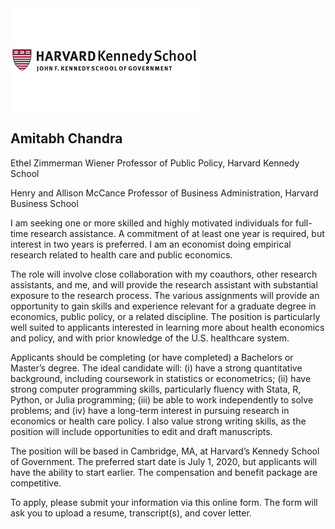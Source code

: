 

<img align="center" src="../images/hks_logo.png">

## Amitabh Chandra

Ethel Zimmerman Wiener Professor of Public Policy, Harvard Kennedy School

Henry and Allison McCance Professor of Business Administration, Harvard Business School

I am seeking one or more skilled and highly motivated individuals for full-time research assistance. A commitment of at least one year is required, but interest in two years is preferred. I am an economist doing empirical research related to health care and public economics.

The role will involve close collaboration with my coauthors, other research assistants, and me, and will provide the research assistant with substantial exposure to the research process. The various assignments will provide an opportunity to gain skills and experience relevant for a graduate degree in economics, public policy, or a related discipline. The position is particularly well suited to applicants interested in learning more about health economics and policy, and with prior knowledge of the U.S. healthcare system.

Applicants should be completing (or have completed) a Bachelors or Master’s degree. The ideal candidate will: (i) have a strong quantitative background, including coursework in statistics or econometrics; (ii) have strong computer programming skills, particularly fluency with Stata, R, Python, or Julia programming; (iii) be able to work independently to solve problems; and (iv) have a long-term interest in pursuing research in economics or health care policy. I also value strong writing skills, as the position will include opportunities to edit and draft manuscripts.

The position will be based in Cambridge, MA, at Harvard’s Kennedy School of Government. The preferred start date is July 1, 2020, but applicants will have the ability to start earlier. The compensation and benefit package are competitive.

To apply, please submit your information via this online form. The form will ask you to upload a resume, transcript(s), and cover letter.
